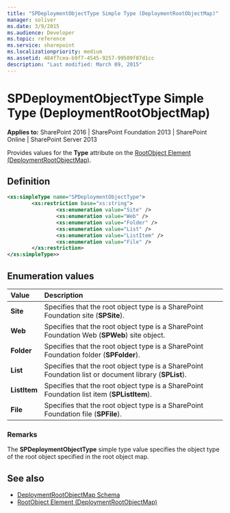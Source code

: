 ```yaml
---
title: "SPDeploymentObjectType Simple Type (DeploymentRootObjectMap)"
manager: soliver
ms.date: 3/9/2015
ms.audience: Developer
ms.topic: reference
ms.service: sharepoint
ms.localizationpriority: medium
ms.assetid: 484f7cea-b9f7-4545-9257-99509f87d1cc
description: "Last modified: March 09, 2015"
---
```


# SPDeploymentObjectType Simple Type (DeploymentRootObjectMap)

**Applies to:** SharePoint 2016 | SharePoint Foundation 2013 | SharePoint Online | SharePoint Server 2013
  
Provides values for the **Type** attribute on the [RootObject Element (DeploymentRootObjectMap)](rootobject-element-deploymentrootobjectmap.md). 

## Definition

```XML
<xs:simpleType name="SPDeploymentObjectType">
        <xs:restriction base="xs:string">
                <xs:enumeration value="Site" />
                <xs:enumeration value="Web" />
                <xs:enumeration value="Folder" />
                <xs:enumeration value="List" /> 
                <xs:enumeration value="ListItem" />
                <xs:enumeration value="File" />
        </xs:restriction>
</xs:simpleType>>

```

## Enumeration values

|**Value**|**Description**|
|:-----|:-----|
|**Site** <br/> |Specifies that the root object type is a SharePoint Foundation site (**SPSite**).  <br/> |
|**Web** <br/> |Specifies that the root object type is a SharePoint Foundation Web (**SPWeb**) site object.  <br/> |
|**Folder** <br/> |Specifies that the root object type is a SharePoint Foundation folder (**SPFolder**).  <br/> |
|**List** <br/> |Specifies that the root object type is a SharePoint Foundation list or document library (**SPList**).  <br/> |
|**ListItem** <br/> |Specifies that the root object type is a SharePoint Foundation list item (**SPListItem**).  <br/> |
|**File** <br/> |Specifies that the root object type is a SharePoint Foundation file (**SPFile**).  <br/> |
   
### Remarks

The **SPDeploymentObjectType** simple type value specifies the object type of the root object specified in the root object map. 
  
## See also

- [DeploymentRootObjectMap Schema](deploymentrootobjectmap-schema.md)
- [RootObject Element (DeploymentRootObjectMap)](rootobject-element-deploymentrootobjectmap.md)

